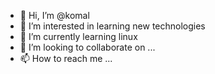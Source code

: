 - 👋 Hi, I’m @komal
- 👀 I’m interested in learning new technologies
- 🌱 I’m currently learning linux
- 💞️ I’m looking to collaborate on ...
- 📫 How to reach me ...

<!---
rayudukomal/rayudukomal is a ✨ special ✨ repository because its `README.md` (this file) appears on your GitHub profile.
You can click the Preview link to take a look at your changes.
--->
